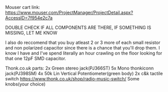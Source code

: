 Mouser cart link:
https://www.mouser.com/ProjectManager/ProjectDetail.aspx?AccessID=7f954e2c7a

DOUBLE CHECK IF ALL COMPONENTS ARE THERE, IF SOMETHING IS MISSING, LET ME KNOW


I also do reccomend that you buy atleast 2 or 3 more of each small resistor and non polarized capacitor since there is a chance that you'll drop them. I know I have and I've spend literally an hour crawling on the floor looking for that one 12pF SMD capacitor.


Thonk.co.uk parts:
2x Green stereo jack(PJ366ST)
5x Mono thonkiconn jack(PJ398SM)
4x 50k Lin Vertical Potentiometer(green body)
2x c&k tactile switch https://www.thonk.co.uk/shop/radio-music-switch/
Some knobs(your choice)
